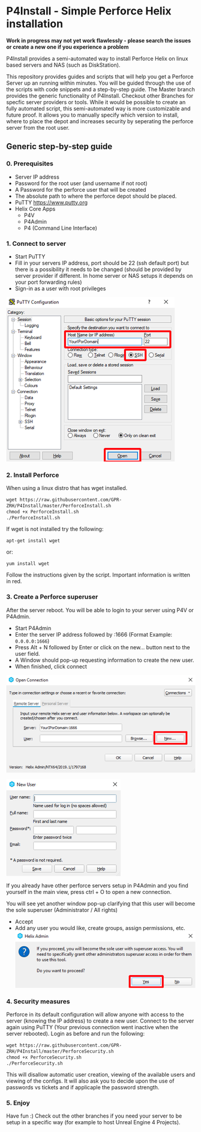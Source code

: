 
# P4Install - Simple Perforce Helix installation
**Work in progress  may not yet work flawlessly - please search the issues or create a new one if you experience a problem**

P4Install provides a semi-automated way to install Perforce Helix on linux based servers and NAS (such as DiskStation).

This repository provides guides and scripts that will help you get a Perforce Server up an running within minutes. You will be guided through the use of the scripts with code snippets and a step-by-step guide. The Master branch provides the generic functionality of P4Install. Checkout other Branches for specfic server providers or tools. 
While it would be possible to create an fully automated script, this semi-automated way is more customizable and future proof. It allows you to manually specify which version to install, where to place the depot and increases security by seperating the perforce server from the root user.


## Generic step-by-step guide
### 0. Prerequisites
 - Server IP address
 - Password for the root user (and username if not root)
 - A Password for the perforce user that will be created
 - The absolute path to where the perforce depot should be placed.
 - PuTTY https://www.putty.org
 - Helix Core Apps
	- P4V
	- P4Admin
	- P4 (Command Line Interface)

### 1. Connect to server
 - Start PuTTY
 - Fill in your servers IP address, port should be 22 (ssh default port) but there is a possibility it needs to be changed (should be provided by server provider if different. In home server or NAS setups it depends on your port forwarding rules)
 - Sign-in as a user with root privileges

![PuTTY Main Window](/docs/images/Putty.png)

### 2. Install Perforce
When using a linux distro that has wget installed.

```
wget https://raw.githubusercontent.com/GPR-ZRH/P4Install/master/PerforceInstall.sh
chmod +x PerforceInstall.sh
./PerforceInstall.sh
```

If wget is not installed try the following:

```
apt-get install wget
```

or:

```
yum install wget
```

Follow the instructions given by the script. Important information is written in red.

### 3. Create a Perforce superuser
After the server reboot. You will be able to login to your server using P4V or P4Admin.
- Start P4Admin
- Enter the server IP address followed by :1666 (Format Example: `0.0.0.0:1666`)
- Press Alt + N followed by Enter or click on the new... button next to the user field.
- A Window should pop-up requesting information to create the new user.
- When finished, click connect

![P4Admin Connect Window](/docs/images/P4Admin_AddUser.png)

![P4Admin Create User Window](/docs/images/P4Admin_AddUser2.png)

If you already have other perforce servers setup in P4Admin and you find yourself in the main view, press ctrl + O to open a new connection.

You will see yet another window pop-up clarifying that this user will become the sole superuser (Administrator / All rights)
- Accept
- Add any user you would like, create groups, assign permissions, etc.
![Perforce sole superuser window](/docs/images/P4Admin_SoleSuperuser.png)

### 4. Security measures
Perforce in its default configuration will allow anyone with access to the server (knowing the IP address) to create a new user.
Connect to the server again using PuTTY (Your previous connection went inactive when the server rebooted).
Login as before and run the following:

```
wget https://raw.githubusercontent.com/GPR-ZRH/P4Install/master/PerforceSecurity.sh
chmod +x PerforceSecurity.sh
./PerforceSecurity.sh
```
This will disallow automatic user creation, viewing of the available users and viewing of the configs.
It will also ask you to decide upon the use of passwords vs tickets and if applicaple the password strength.

### 5. Enjoy
Have fun :)
Check out the other branches if you need your server to be setup in a specific way (for example to host Unreal Engine 4 Projects).
